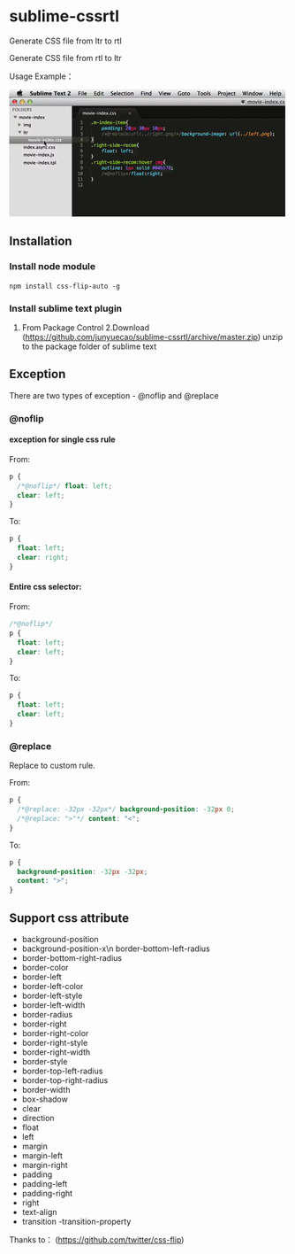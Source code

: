 sublime-cssrtl
==============
Generate CSS file from ltr to rtl

Generate CSS file from rtl to ltr

Usage Example：

![picture](https://github.com/junyuecao/private-static/blob/master/example.gif)

## Installation

### Install node module
```
npm install css-flip-auto -g
```

### Install sublime text plugin
1. From Package Control
2.Download (https://github.com/junyuecao/sublime-cssrtl/archive/master.zip)
unzip to the package folder of sublime text
 


## Exception

There are two types of exception - @noflip and @replace

### @noflip

#### exception for single css rule

From:

```css
p {
  /*@noflip*/ float: left;
  clear: left;
}
```

To:

```css
p {
  float: left;
  clear: right;
}
```



#### Entire css selector:

From: 

```css
/*@noflip*/
p {
  float: left;
  clear: left;
}
```

To:

```css
p {
  float: left;
  clear: left;
}
```

### @replace

Replace to custom rule.

From:

```css
p {
  /*@replace: -32px -32px*/ background-position: -32px 0;
  /*@replace: ">"*/ content: "<";
}
```

To:

```css
p {
  background-position: -32px -32px;
  content: ">";
}
```

## Support css attribute
  - background-position 
  - background-position-x\n border-bottom-left-radius
  - border-bottom-right-radius
  - border-color
  - border-left
  - border-left-color
  - border-left-style
  - border-left-width
  - border-radius
  - border-right
  - border-right-color
  - border-right-style
  - border-right-width
  - border-style
  - border-top-left-radius
  - border-top-right-radius
  - border-width
  - box-shadow
  - clear
  - direction
  - float
  - left
  - margin
  - margin-left
  - margin-right
  - padding
  - padding-left
  - padding-right
  - right
  - text-align 
  - transition 
  -transition-property


Thanks to： (https://github.com/twitter/css-flip)
